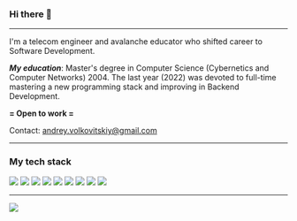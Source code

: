 ### Hi there 👋
---

I'm a telecom engineer and avalanche educator who shifted career to Software Development.

***My education***: Master's degree in Computer Science (Cybernetics and Computer Networks) 2004.
The last year (2022) was devoted to full-time mastering a new programming stack and improving in Backend Development.

**= Open to work =**

Contact: andrey.volkovitskiy@gmail.com

---
### My tech stack
<img src="https://img.shields.io/badge/PYTHON-3776AB?logo=Python&logoColor=white&style=ShieldStyle" />     <img src="https://img.shields.io/badge/PYTEST-0A9EDC?logo=Pytest&logoColor=white&style=ShieldStyle" />      <img src="https://img.shields.io/badge/DJANGO-990000?logo=Django&logoColor=white&style=ShieldStyle" />  <img src="https://img.shields.io/badge/FLASK-E10915?logo=Flask&logoColor=white&style=ShieldStyle" />     <img src="https://img.shields.io/badge/POSTGRESQL-D77310?logo=PostgreSQL&logoColor=white&style=ShieldStyle" />     <img src="https://img.shields.io/badge/GIT-179287?logo=Git&logoColor=white&style=ShieldStyle" />      <img src="https://img.shields.io/badge/GITHUB-ACTIONS-00B0B9?logo=GitHub-Actions&logoColor=white&style=ShieldStyle" />        <img src="https://img.shields.io/badge/DOCKER-797A7A?logo=Docker&logoColor=white&style=ShieldStyle" />        <img src="https://img.shields.io/badge/RAILWAY-929292?logo=Railway&logoColor=white&style=ShieldStyle" />


---
<img src="https://github-readme-stats.vercel.app/api?username=Andrey-Volkovitskiy&show_icons=true"/>





<!--
**Andrey-Volkovitskiy/Andrey-Volkovitskiy** is a ✨ _special_ ✨ repository because its `README.md` (this file) appears on your GitHub profile.

Here are some ideas to get you started:

- 🔭 I’m currently working on ...
- 🌱 I’m currently learning ...
- 👯 I’m looking to collaborate on ...
- 🤔 I’m looking for help with ...
- 💬 Ask me about ...
- 📫 How to reach me: ...
- 😄 Pronouns: ...
- ⚡ Fun fact: ...
-->
